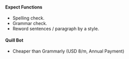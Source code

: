 #### Expect Functions
- Spelling check.
- Grammar check.
- Reword sentences / paragraph by a style.

#### Quill Bot
- Cheaper than Grammarly (USD 8/m, Annual Payment)